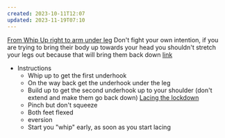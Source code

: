 ```yaml
---
created: 2023-10-11T12:07
updated: 2023-11-19T07:10
---
```

[From Whip Up right to arm under leg](https://youtu.be/tcS7oBdpRW0?t=207)
Don't fight your own intention, if you are trying to bring their body up towards your head you shouldn't stretch your legs out because that will bring them back down [link](https://youtu.be/Y0D5lpXsf1U?t=361)

- Instructions
	- Whip up to get the first underhook
	- On the way back get the underhook under the leg
	- Build up to get the second underhook up to your shoulder (don't extend and make them go back down)
[Lacing the lockdown](https://youtu.be/jadv7_MBTrI)
	- Pinch but don't squeeze
	- Both feet flexed
	- eversion
	- Start you "whip" early, as soon as you start lacing
